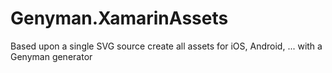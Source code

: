 # Genyman.XamarinAssets
Based upon a single SVG source create all assets for iOS, Android, ... with a Genyman generator
